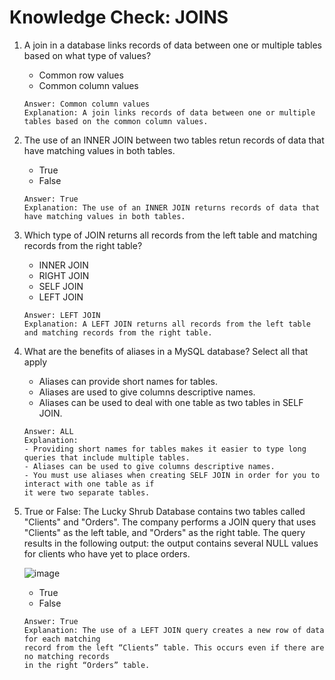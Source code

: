 # Knowledge Check: JOINS

1. A join in a database links records of data between one or multiple tables based on what type of values?
   - Common row values
   - Common column values
     
   ```
   Answer: Common column values
   Explanation: A join links records of data between one or multiple tables based on the common column values. 
   ```

2. The use of an INNER JOIN between two tables retun records of data that have matching values in both tables.
   - True
   - False
   
   ```
   Answer: True
   Explanation: The use of an INNER JOIN returns records of data that have matching values in both tables. 
   ```

3. Which type of JOIN returns all records from the left table and matching records from the right table?
   - INNER JOIN
   - RIGHT JOIN
   - SELF JOIN
   - LEFT JOIN
     
   ```
   Answer: LEFT JOIN
   Explanation: A LEFT JOIN returns all records from the left table and matching records from the right table.
   ```

4. What are the benefits of aliases in a MySQL database? Select all that apply
   - Aliases can provide short names for tables. 
   - Aliases are used to give columns descriptive names.
   - Aliases can be used to deal with one table as two tables in SELF JOIN.
     
   ```
   Answer: ALL
   Explanation: 
   - Providing short names for tables makes it easier to type long queries that include multiple tables.
   - Aliases can be used to give columns descriptive names.
   - You must use aliases when creating SELF JOIN in order for you to interact with one table as if
   it were two separate tables.
   ```

5. True or False: The Lucky Shrub Database contains two tables called "Clients" and "Orders".
   The company performs a JOIN query that uses "Clients" as the left table, and "Orders" as the right table.
   The query results in the following output: the output contains several NULL values for clients who have yet to place orders.
   
   ![image](https://github.com/Memmes27/Meta-Database-Engineer-Professional/assets/63331353/ae9f7048-135b-48e2-a944-437a2aea1530)

   - True
   - False
   ```
   Answer: True
   Explanation: The use of a LEFT JOIN query creates a new row of data for each matching
   record from the left “Clients” table. This occurs even if there are no matching records
   in the right “Orders” table.
   ```
